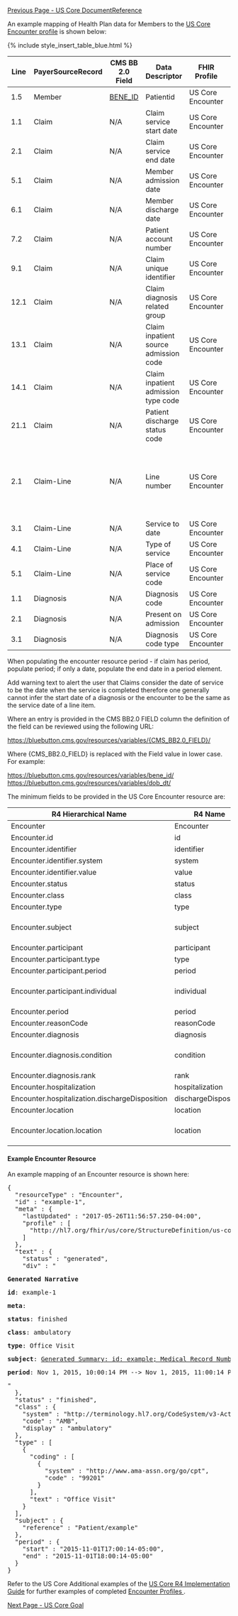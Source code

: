 <!-- USCoreEncounter.md {% comment %}
*****************************************************************************************
*                            WARNING: DO NOT EDIT THIS FILE                             *
*                                                                                       *
* This file is generated by SUSHI. Any edits you make to this file will be overwritten. *
*                                                                                       *
* To change the contents of this file, edit the original source file at:                *
* ig-data/input/pagecontent/USCoreEncounter.md                                          *
*****************************************************************************************
{% endcomment %} -->
[Previous Page - US Core DocumentReference](USCoreDocumentReference.html)

An example mapping of Health Plan data for Members to the [US Core Encounter profile](http://hl7.org/fhir/us/core/StructureDefinition-us-core-encounter.html) is shown below:

{% include style_insert_table_blue.html %}

| Line | PayerSourceRecord | CMS BB 2.0 Field | Data Descriptor                       | FHIR Profile      | Profile Field                                                            | ValueSet                                                                      | Notes                              |
|------|-------------------|------------------|---------------------------------------|-------------------|--------------------------------------------------------------------------|-------------------------------------------------------------------------------|------------------------------------|
| 1.5  | Member            | [BENE_ID](https://bluebutton.cms.gov/resources/variables/bene_id)          | Patientid                             | US Core Encounter | .subject                                                                 |                                                                               | Reference(Patient)                 |
| 1.1  | Claim             |  N/A                | Claim service start date              | US Core Encounter | .period.start                                                            |                                                                               |                                    |
| 2.1  | Claim             | N/A             | Claim service end date                | US Core Encounter | .period.end                                                              |                                                                               |                                    |
| 5.1  | Claim             | N/A                 | Member admission date                 | US Core Encounter | .period.start                                                            |                                                                               | Overrides claim service start date |
| 6.1  | Claim             | N/A                 | Member discharge date                 | US Core Encounter | .period.end                                                              |                                                                               | Overrides claim service end date   |
| 7.2  | Claim             | N/A                 | Patient account number                | US Core Encounter | .subject                                                                 |                                                                               | Reference(Patient)                 |
| 9.1  | Claim             | N/A                 | Claim unique identifier               | US Core Encounter | .identifier.id                                                           |                                                                               |                                    |
| 12.1 | Claim             | N/A                 | Claim diagnosis related group         | US Core Encounter | .diagnosis.id                                                            |                                                                               | .diagnosis.use                     |
| 13.1 | Claim             | N/A                 | Claim inpatient source admission code | US Core Encounter | .class                                                                   | http://build.fhir.org/v3/ActEncounterCode/vs.html                             |                                    |
| 14.1 | Claim             | N/A                 | Claim inpatient admission type code   | US Core Encounter | .type                                                                    | https://build.fhir.org/ig/HL7/US-Core-R4/ValueSet-us-core-encounter-type.html | CPT Coding                         |
| 21.1 | Claim             | N/A                 | Patient discharge status code         | US Core Encounter | .hospitalization.dischargeDisposition                                    |                                                                               |                                    |
| 2.1  | Claim-Line        | N/A                 | Line number                           | US Core Encounter | .diagnosis.id                                                            |                                                                               |Without Claim Identifier Claim Line is Not relevant or useful. Hence, .diagnosis.id does not need to be used. |
| 3.1  | Claim-Line        | N/A                 | Service to date                       | US Core Encounter | .diagnosis.condition.Reference(Procedure).occurence.occurrencePeriod.end |                                                                               |                                    |
| 4.1  | Claim-Line        | N/A                 | Type of service                       | US Core Encounter | .diagnosis.condition.Reference(Procedure).type                           |                                                                               |                                    |
| 5.1  | Claim-Line        | N/A                 | Place of service code                 | US Core Encounter | .location.location.Reference(Location).type                              |                                                                               |                                    |
| 1.1  | Diagnosis         | N/A                 | Diagnosis code                        | US Core Encounter | .diagnosis.condition                                                     |                                                                               |                                    |
| 2.1  | Diagnosis         | N/A                 | Present on admission                  | US Core Encounter | .diagnosis.condition                                                     | http://build.fhir.org/valueset-diagnosis-role.html                            | .diagnosis.use                     |
| 3.1  | Diagnosis         | N/A                 | Diagnosis code type                   | US Core Encounter | .diagnosis.condition.Reference(Condition).code                           |                                                                               |                                    |

When populating the encounter resource period - if claim has period, populate period; if only a date, populate the end date in a period element.

Add warning text to alert the user that Claims consider the date of service to be the date when the service is completed therefore one generally cannot infer the start date of a diagnosis or the encounter to be the same as the service date of a line item.

Where an entry is provided in the CMS BB2.0 FIELD column the definition of the field can be reviewed using the following URL:

https://bluebutton.cms.gov/resources/variables/{CMS_BB2.0_FIELD}/

Where {CMS_BB2.0_FIELD} is replaced with the Field value in lower case. For example:

https://bluebutton.cms.gov/resources/variables/bene_id/
https://bluebutton.cms.gov/resources/variables/dob_dt/

The minimum fields to be provided in the US Core Encounter resource are:

| R4 Hierarchical Name                           | R4 Name              | Card. | Type                                                             |
|------------------------------------------------|----------------------|-------|------------------------------------------------------------------|
| Encounter                                      | Encounter            | 0..*  |                                                                  |
| Encounter.id                                   | id                   | 0..1  | id                                                               |
| Encounter.identifier                           | identifier           | 0..*  | Identifier                                                       |
| Encounter.identifier.system                    | system               | 1..1  | uri                                                              |
| Encounter.identifier.value                     | value                | 1..1  | string                                                           |
| Encounter.status                               | status               | 1..1  | code                                                             |
| Encounter.class                                | class                | 1..1  | Coding                                                           |
| Encounter.type                                 | type                 | 1..*  | CodeableConcept                                                  |
| Encounter.subject                              | subject              | 1..1  | Reference(US Core Patient Profile)                               |
| Encounter.participant                          | participant          | 0..*  | BackboneElement                                                  |
| Encounter.participant.type                     | type                 | 0..*  | CodeableConcept                                                  |
| Encounter.participant.period                   | period               | 0..1  | Period                                                           |
| Encounter.participant.individual               | individual           | 0..1  | Reference(US Core Practitioner Profile)                          |
| Encounter.period                               | period               | 0..1  | Period                                                           |
| Encounter.reasonCode                           | reasonCode           | 0..*  | CodeableConcept                                                  |
| Encounter.diagnosis                            | diagnosis            | 0..*  | BackboneElement                                                  |
| Encounter.diagnosis.condition                  | condition            | 1..1  | Reference(US Core Condition Profile | US Core Procedure Profile) |
| Encounter.diagnosis.rank                       | rank                 | 0..1  | positiveInt                                                      |
| Encounter.hospitalization                      | hospitalization      | 0..1  | BackboneElement                                                  |
| Encounter.hospitalization.dischargeDisposition | dischargeDisposition | 0..1  | CodeableConcept                                                  |
| Encounter.location                             | location             | 0..*  | BackboneElement                                                  |
| Encounter.location.location                    | location             | 1..1  | Reference(US Core Location Profile)                              |

#### Example Encounter Resource

An example mapping of an Encounter resource is shown here:

<pre>
{
  "resourceType" : "Encounter",
  "id" : "example-1",
  "meta" : {
    "lastUpdated" : "2017-05-26T11:56:57.250-04:00",
    "profile" : [
      "http://hl7.org/fhir/us/core/StructureDefinition/us-core-encounter"
    ]
  },
  "text" : {
    "status" : "generated",
    "div" : "<div xmlns=\"http://www.w3.org/1999/xhtml\"><p><b>Generated Narrative</b></p><p><b>id</b>: example-1</p><p><b>meta</b>: </p><p><b>status</b>: finished</p><p><b>class</b>: <span title=\"{http://terminology.hl7.org/CodeSystem/v3-ActCode AMB}\">ambulatory</span></p><p><b>type</b>: <span title=\"Codes: {http://www.ama-assn.org/go/cpt 99201}\">Office Visit</span></p><p><b>subject</b>: <a href=\"Patient-example.html\">Generated Summary: id: example; Medical Record Number = 1032702 (USUAL); active; Amy V. Shaw , Amy V. Baxter ; ph: 555-555-5555(HOME), amy.shaw@example.com; gender: female; birthDate: 1987-02-20</a></p><p><b>period</b>: Nov 1, 2015, 10:00:14 PM --&gt; Nov 1, 2015, 11:00:14 PM</p></div>"
  },
  "status" : "finished",
  "class" : {
    "system" : "http://terminology.hl7.org/CodeSystem/v3-ActCode",
    "code" : "AMB",
    "display" : "ambulatory"
  },
  "type" : [
    {
      "coding" : [
        {
          "system" : "http://www.ama-assn.org/go/cpt",
          "code" : "99201"
        }
      ],
      "text" : "Office Visit"
    }
  ],
  "subject" : {
    "reference" : "Patient/example"
  },
  "period" : {
    "start" : "2015-11-01T17:00:14-05:00",
    "end" : "2015-11-01T18:00:14-05:00"
  }
}
</pre>


Refer to the US Core Additional examples of the [US Core R4 Implementation Guide](http://hl7.org/fhir/us/core/index.html) for further examples of completed [Encounter Profiles ](http://hl7.org/fhir/us/core/StructureDefinition-us-core-encounter.html).




[Next Page - US Core Goal](USCoreGoal.html)
